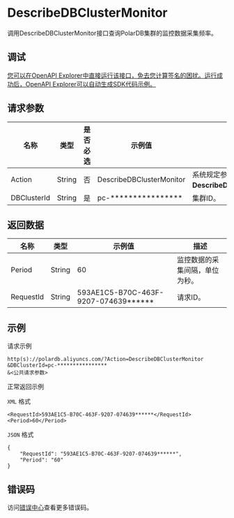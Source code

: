 # DescribeDBClusterMonitor

调用DescribeDBClusterMonitor接口查询PolarDB集群的监控数据采集频率。

## 调试

[您可以在OpenAPI Explorer中直接运行该接口，免去您计算签名的困扰。运行成功后，OpenAPI Explorer可以自动生成SDK代码示例。](https://api.aliyun.com/#product=polardb&api=DescribeDBClusterMonitor&type=RPC&version=2017-08-01)

## 请求参数

|名称|类型|是否必选|示例值|描述|
|--|--|----|---|--|
|Action|String|否|DescribeDBClusterMonitor|系统规定参数，取值：**DescribeDBClusterMonitor**。 |
|DBClusterId|String|是|pc-\*\*\*\*\*\*\*\*\*\*\*\*\*\*\*\*|集群ID。 |

## 返回数据

|名称|类型|示例值|描述|
|--|--|---|--|
|Period|String|60|监控数据的采集间隔，单位为秒。 |
|RequestId|String|593AE1C5-B70C-463F-9207-074639\*\*\*\*\*\*|请求ID。 |

## 示例

请求示例

```
http(s)://polardb.aliyuncs.com/?Action=DescribeDBClusterMonitor
&DBClusterId=pc-****************
&<公共请求参数>
```

正常返回示例

`XML` 格式

```
<RequestId>593AE1C5-B70C-463F-9207-074639******</RequestId>
<Period>60</Period>
```

`JSON` 格式

```
{
	"RequestId": "593AE1C5-B70C-463F-9207-074639******",
	"Period": "60"
}
```

## 错误码

访问[错误中心](https://error-center.alibabacloud.com/status/product/polardb)查看更多错误码。

